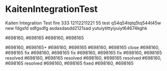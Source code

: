 # KaitenIntegrationTest
Kaiten Integration Test
fire 333
12112211221 55
test
q54q54tqtq5tq544t45w
new fdgsfd sdfgsdfg
asdasdasdd2121sad
yutuiytittyiyuiyt64674kghk

#698160, #698165
#698160, #698165

#698160, #698165+
#698160, #698165
#698160, #698165
close #698160, #698165
fix #698160, #698165
fix #698160, #698165
fix #698160, #698165
resolved #698160, #698165
resolved #698160, #698165
resolved #698160, #698165
resolved #698160, #698165
fixed #698160, #698165
